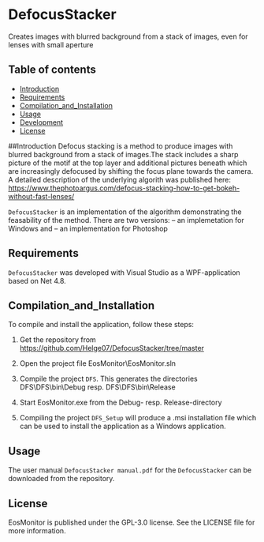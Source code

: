 # DefocusStacker 
Creates images with blurred background from a stack of images, even for lenses with small aperture 

## Table of contents
- [Introduction](#Introduction)
- [Requirements](#Requirements)
- [Compilation_and_Installation](#Compilation_and_Installation)
- [Usage](#usage)
- [Development](#development)
- [License](#license)

##Introduction
Defocus stacking is a method to produce images with blurred background from a stack of images.The stack
includes a sharp picture of the motif at the top layer and additional pictures beneath which are
increasingly defocused by shifting the focus plane towards the camera. A detailed description of the underlying algorith was published here: https://www.thephotoargus.com/defocus-stacking-how-to-get-bokeh-without-fast-lenses/


`DefocusStacker` is an implementation of the algorithm demonstrating the feasability of the method.
There are two versions:
– an implemetation for Windows and 
– an implementation for Photoshop


## Requirements
`DefocusStacker` was developed with Visual Studio as a WPF-application based on Net 4.8.

## Compilation_and_Installation
To compile and install the application, follow these steps:
1. Get the repository from https://github.com/Helge07/DefocusStacker/tree/master 

2. Open the project file  EosMonitor\EosMonitor.sln

3. Compile the project `DFS`. This generates the directories
   DFS\DFS\bin\Debug   resp.  DFS\DFS\bin\Release 
   
5. Start EosMonitor.exe  from the Debug- resp. Release-directory 

6. Compiling the project `DFS_Setup` will produce a .msi installation file which can be used to install the application as a Windows application.

## Usage
The user manual `DefocusStacker manual.pdf` for the `DefocusStacker` can be downloaded from the repository.

## License
EosMonitor is published under the GPL-3.0 license. See the LICENSE file for more information. 


